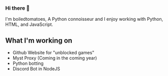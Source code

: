 ### Hi there 👋

I'm boiledtomatoes, A Python connoisseur and I enjoy working with Python, HTML, and JavaScript. 

## What I'm working on
- Github Website for "unblocked games"
- Myst Proxy (Coming in the coming year)
- Python botting
- Discord Bot in NodeJS
